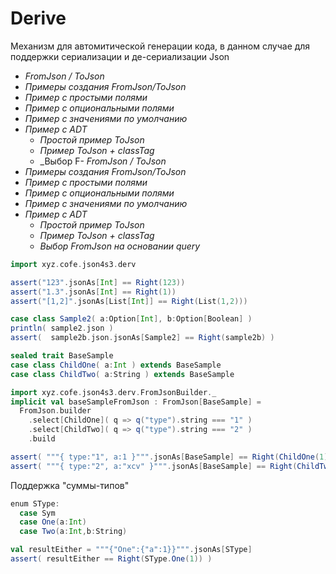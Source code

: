 Derive
=================

Механизм для автомитической генерации кода, 
в данном случае для поддержки сериализации и де-сериализации Json

- _FromJson / ToJson_
- _Примеры создания FromJson/ToJson_
- _Пример с простыми полями_
- _Пример с опциональными полями_
- _Пример с значениями по умолчанию_
- _Пример с ADT_
  - _Простой пример ToJson_
  - _Пример ToJson + classTag_
  - _Выбор F- _FromJson / ToJson_
- _Примеры создания FromJson/ToJson_
- _Пример с простыми полями_
- _Пример с опциональными полями_
- _Пример с значениями по умолчанию_
- _Пример с ADT_
  - _Простой пример ToJson_
  - _Пример ToJson + classTag_
  - _Выбор FromJson на основании query_


```scala
import xyz.cofe.json4s3.derv

assert("123".jsonAs[Int] == Right(123))
assert("1.3".jsonAs[Int] == Right(1))
assert("[1,2]".jsonAs[List[Int]] == Right(List(1,2)))

case class Sample2( a:Option[Int], b:Option[Boolean] )
println( sample2.json )
assert(  sample2b.json.jsonAs[Sample2] == Right(sample2b) )

sealed trait BaseSample
case class ChildOne( a:Int ) extends BaseSample
case class ChildTwo( a:String ) extends BaseSample

import xyz.cofe.json4s3.derv.FromJsonBuilder._
implicit val baseSampleFromJson : FromJson[BaseSample] = 
  FromJson.builder
    .select[ChildOne]( q => q("type").string === "1" )
    .select[ChildTwo]( q => q("type").string === "2" )
    .build

assert( """{ type:"1", a:1 }""".jsonAs[BaseSample] == Right(ChildOne(1)) )
assert( """{ type:"2", a:"xcv" }""".jsonAs[BaseSample] == Right(ChildTwo("xcv")) )
```

Поддержка "суммы-типов"

```scala
enum SType:
  case Sym
  case One(a:Int)
  case Two(a:Int,b:String)

val resultEither = """{"One":{"a":1}}""".jsonAs[SType]
assert( resultEither == Right(SType.One(1)) )
```
